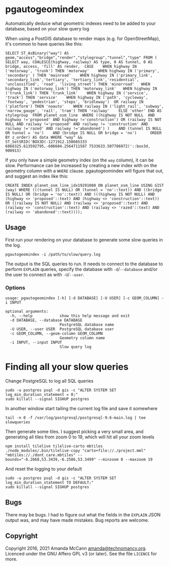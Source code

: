 # pgautogeomindex

Automatically deduce what geometric indexes need to be added to your database,
based on your slow query log

When using a PostGIS database to render maps (e.g. for OpenStreetMap), it's
common to have queries like this:

    SELECT ST_AsBinary("way") AS geom,"access","bridge","render","stylegroup","tunnel","type" FROM ( SELECT way, COALESCE(highway, railway) AS type, 0 AS tunnel, 0 AS bridge, access, 'fill' AS render,  CASE    WHEN highway IN ('motorway', 'trunk') THEN 'motorway'    WHEN highway IN ('primary', 'secondary' ) THEN 'mainroad'    WHEN highway IN ('primary_link', 'secondary_link','tertiary', 'tertiary_link','residential', 'unclassified', 'road', 'living_street') THEN 'minorroad'   WHEN highway IN ('motorway_link') THEN 'motorway_link'   WHEN highway IN ('trunk_link') THEN 'trunk_link'    WHEN highway IN ('service', 'track') THEN 'service'    WHEN highway IN ('path', 'cycleway', 'footway', 'pedestrian', 'steps', 'bridleway')  OR railway IN ('platform') THEN 'noauto'    WHEN railway IN ('light_rail', 'subway', 'narrow_gauge', 'rail', 'tram') THEN 'railway'    ELSE 'other' END AS stylegroup  FROM planet_osm_line  WHERE ((highway IS NOT NULL  AND highway !='proposed' AND highway !='construction') OR (railway IS NOT NULL AND railway !='proposed' AND railway != 'construction' AND railway !='razed' AND railway !='abandoned') )    AND (tunnel IS NULL OR tunnel = 'no')    AND (bridge IS NULL OR bridge = 'no')      ORDER BY z_order) AS data WHERE "way" && ST_SetSRID('BOX3D(-1271912.150665333 6868325.613592795,-606604.2564711587 7533633.507786972)'::box3d, 900913)

If you only have a simple geometry index (on the `way` column), it can be slow.
Performance can be increased by creating a new index with on the geometry
column with a `WHERE` clause. pgautogeomindex will figure that out, and suggest
an index like this:

    CREATE INDEX planet_osm_line_idx19291080 ON planet_osm_line USING GIST (way) WHERE (((tunnel IS NULL) OR (tunnel = 'no'::text)) AND ((bridge IS NULL) OR (bridge = 'no'::text)) AND (((highway IS NOT NULL) AND (highway <> 'proposed'::text) AND (highway <> 'construction'::text)) OR ((railway IS NOT NULL) AND (railway <> 'proposed'::text) AND (railway <> 'construction'::text) AND (railway <> 'razed'::text) AND (railway <> 'abandoned'::text))));


## Usage

First run your rendering on your database to generate some slow queries in the
log.

    pgautogeomindex -i /path/to/slow/query.log

The output is the SQL queries to run. It needs to connect to the database to
perform `EXPLAIN` queries, specify the database with `-d`/`--database` and/or
the user to connect as with `-U`/`--user`.

### Options

    usage: pgautogeomindex [-h] [-d DATABASE] [-U USER] [-c GEOM_COLUMN] -i INPUT

    optional arguments:
      -h, --help            show this help message and exit
      -d DATABASE, --database DATABASE
                            PostgreSQL database name
      -U USER, --user USER  PostgreSQL database user
      -c GEOM_COLUMN, --geom-column GEOM_COLUMN
                            Geometry column name
      -i INPUT, --input INPUT
                            Slow query log

# Finding all your slow queries


Change PostgreSQL to log all SQL queries

    sudo -u postgres psql -d gis -c "ALTER SYSTEM SET log_min_duration_statement = 0;"
    sudo killall --signal SIGHUP postgres

In another window start tailing the current log file and save it somewhere

    tail -n 0 -f /var/log/postgresql/postgresql-9.6-main.log | tee slowqueries

Then generate some tiles. I suggest picking a very small area, and generating
all tiles from zoom 0 to 19, which will hit all your zoom levels

    npm install tilelive tilelive-carto mbtiles
    ./node_modules/.bin/tilelive-copy "carto+file://./project.mml" "mbtiles://./dont_care.mbtiles" --bounds="-6.2668,53.3439,-6.2586,53.3499" --minzoom 0 --maxzoom 19

And reset the logging to your default

    sudo -u postgres psql -d gis -c "ALTER SYSTEM SET log_min_duration_statement TO DEFAULT;"
    sudo killall --signal SIGHUP postgres

## Bugs

There may be bugs. I had to figure out what the fields in the `EXPLAIN` JSON
output was, and may have made mistakes. Bug reports are welcome.


## Copyright

Copyright 2016, 2021 Amanda McCann <amanda@technomancy.org>. Licenced under the GNU Affero GPL
v3 (or later). See the file `LICENCE` for more.
